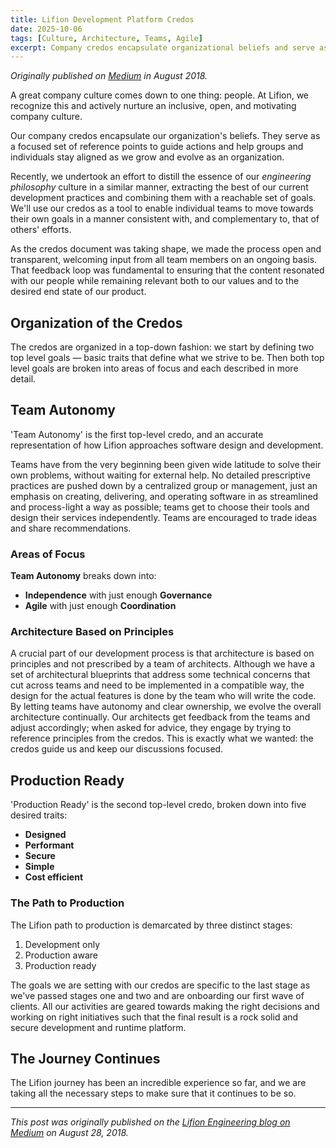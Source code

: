 ```yaml
---
title: Lifion Development Platform Credos
date: 2025-10-06
tags: [Culture, Architecture, Teams, Agile]
excerpt: Company credos encapsulate organizational beliefs and serve as reference points to guide actions. Here's how we distilled our engineering philosophy into principles that enable teams to move autonomously while staying aligned.
---
```


*Originally published on [Medium](https://medium.com/lifion-engineering/slide-deck-e3321768ea6e) in August 2018.*

A great company culture comes down to one thing: people. At Lifion, we recognize this and actively nurture an inclusive, open, and motivating company culture.

Our company credos encapsulate our organization's beliefs. They serve as a focused set of reference points to guide actions and help groups and individuals stay aligned as we grow and evolve as an organization.

Recently, we undertook an effort to distill the essence of our *engineering philosophy* culture in a similar manner, extracting the best of our current development practices and combining them with a reachable set of goals. We'll use our credos as a tool to enable individual teams to move towards their own goals in a manner consistent with, and complementary to, that of others' efforts.

As the credos document was taking shape, we made the process open and transparent, welcoming input from all team members on an ongoing basis. That feedback loop was fundamental to ensuring that the content resonated with our people while remaining relevant both to our values and to the desired end state of our product.

## Organization of the Credos

The credos are organized in a top-down fashion: we start by defining two top level goals — basic traits that define what we strive to be. Then both top level goals are broken into areas of focus and each described in more detail.

## Team Autonomy

'Team Autonomy' is the first top-level credo, and an accurate representation of how Lifion approaches software design and development.

Teams have from the very beginning been given wide latitude to solve their own problems, without waiting for external help. No detailed prescriptive practices are pushed down by a centralized group or management, just an emphasis on creating, delivering, and operating software in as streamlined and process-light a way as possible; teams get to choose their tools and design their services independently. Teams are encouraged to trade ideas and share recommendations.

### Areas of Focus

**Team Autonomy** breaks down into:

- **Independence** with just enough **Governance**
- **Agile** with just enough **Coordination**

### Architecture Based on Principles

A crucial part of our development process is that architecture is based on principles and not prescribed by a team of architects. Although we have a set of architectural blueprints that address some technical concerns that cut across teams and need to be implemented in a compatible way, the design for the actual features is done by the team who will write the code. By letting teams have autonomy and clear ownership, we evolve the overall architecture continually. Our architects get feedback from the teams and adjust accordingly; when asked for advice, they engage by trying to reference principles from the credos. This is exactly what we wanted: the credos guide us and keep our discussions focused.

## Production Ready

'Production Ready' is the second top-level credo, broken down into five desired traits:

- **Designed**
- **Performant**
- **Secure**
- **Simple**
- **Cost efficient**

### The Path to Production

The Lifion path to production is demarcated by three distinct stages:

1. Development only
2. Production aware
3. Production ready

The goals we are setting with our credos are specific to the last stage as we've passed stages one and two and are onboarding our first wave of clients. All our activities are geared towards making the right decisions and working on right initiatives such that the final result is a rock solid and secure development and runtime platform.

## The Journey Continues

The Lifion journey has been an incredible experience so far, and we are taking all the necessary steps to make sure that it continues to be so.

---

*This post was originally published on the [Lifion Engineering blog on Medium](https://medium.com/lifion-engineering/slide-deck-e3321768ea6e) on August 28, 2018.*
